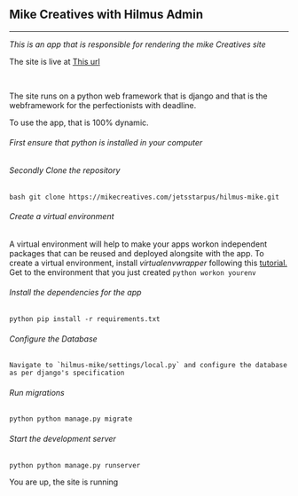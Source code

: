 Mike Creatives with Hilmus Admin
--------------------------------
--------------------------------


*This is an app that is responsible for rendering the mike Creatives site*

The site is live at <a href="mikecreatives.com">This url</a>

<br />

The site runs on a python web framework that is django and that is the webframework for the perfectionists with deadline.

To use the app, that is 100% dynamic.
###### First ensure that python is installed in your computer

###### Secondly Clone the repository
`bash git clone https://mikecreatives.com/jetsstarpus/hilmus-mike.git`

###### Create a virtual environment
A virtual environment will help to make your apps workon independent packages that can be reused and deployed alongsite with the app.
To create a virtual environment, install *virtualenvwrapper* following this <a href="https://virtualenvwrapper.readthedocs.io/en/latest/install.html">tutorial.</a>
Get to the environment that you just created
`python workon yourenv`

###### Install the dependencies for the app
`python pip install -r requirements.txt`

###### Configure the Database
<pre><code>Navigate to `hilmus-mike/settings/local.py` and configure the database as per django's specification</code></pre>

###### Run migrations
`python python manage.py migrate`

###### Start the development server
`python python manage.py runserver`

You are up, the site is running
